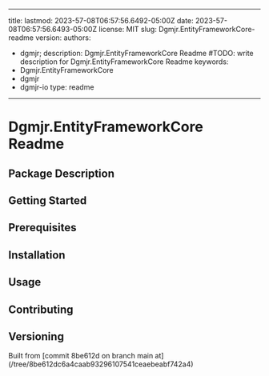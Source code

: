 ---

title:
lastmod: 2023-57-08T06:57:56.6492-05:00Z
date: 2023-57-08T06:57:56.6493-05:00Z
license: MIT
slug: Dgmjr.EntityFrameworkCore-readme
version:
authors:
- dgmjr;
description: Dgmjr.EntityFrameworkCore Readme #TODO: write description for Dgmjr.EntityFrameworkCore Readme
keywords:
- Dgmjr.EntityFrameworkCore
- dgmjr
- dgmjr-io
type: readme
------------

# Dgmjr.EntityFrameworkCore Readme

<!-- TODO: Write the contents of the Dgmjr.EntityFrameworkCore Readme file -->

## Package Description

## Getting Started

## Prerequisites

## Installation

## Usage

## Contributing

## Versioning

Built from [commit 8be612d on branch main at]
(/tree/8be612dc6a4caab93296107541ceaebeabf742a4)
